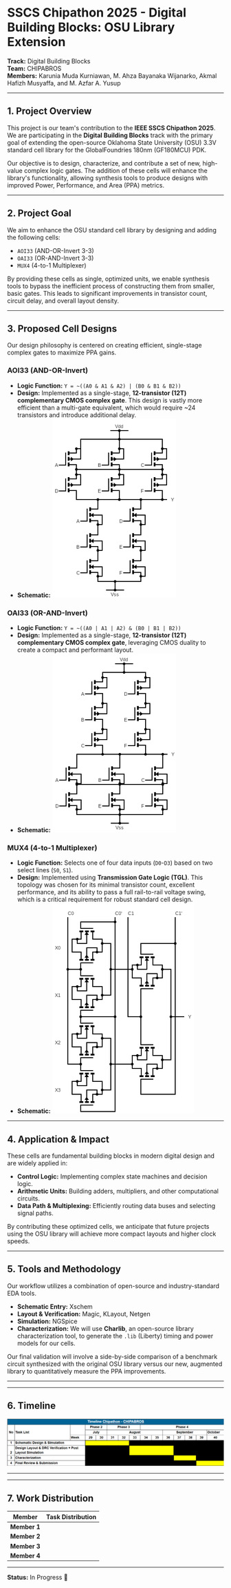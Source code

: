# SSCS Chipathon 2025 - Digital Building Blocks: OSU Library Extension

**Track:** Digital Building Blocks  
**Team:** CHIPABROS  
**Members:** Karunia Muda Kurniawan, M. Ahza Bayanaka Wijanarko, Akmal Hafizh Musyaffa, and M. Azfar A. Yusup

---

## 1. Project Overview

This project is our team's contribution to the **IEEE SSCS Chipathon 2025**. We are participating in the **Digital Building Blocks** track with the primary goal of extending the open-source Oklahoma State University (OSU) 3.3V standard cell library for the GlobalFoundries 180nm (GF180MCU) PDK.

Our objective is to design, characterize, and contribute a set of new, high-value complex logic gates. The addition of these cells will enhance the library's functionality, allowing synthesis tools to produce designs with improved Power, Performance, and Area (PPA) metrics.

---

## 2. Project Goal

We aim to enhance the OSU standard cell library by designing and adding the following cells:
* `AOI33` (AND-OR-Invert 3-3)
* `OAI33` (OR-AND-Invert 3-3)
* `MUX4` (4-to-1 Multiplexer)

By providing these cells as single, optimized units, we enable synthesis tools to bypass the inefficient process of constructing them from smaller, basic gates. This leads to significant improvements in transistor count, circuit delay, and overall layout density.

---

## 3. Proposed Cell Designs

Our design philosophy is centered on creating efficient, single-stage complex gates to maximize PPA gains.

### AOI33 (AND-OR-Invert)
* **Logic Function:** `Y = ~((A0 & A1 & A2) | (B0 & B1 & B2))`
* **Design:** Implemented as a single-stage, **12-transistor (12T) complementary CMOS complex gate**. This design is vastly more efficient than a multi-gate equivalent, which would require ~24 transistors and introduce additional delay.
* **Schematic:**
    ![AOI33 Schematic](docs/images/AOI33.png)

### OAI33 (OR-AND-Invert)
* **Logic Function:** `Y = ~((A0 | A1 | A2) & (B0 | B1 | B2))`
* **Design:** Implemented as a single-stage, **12-transistor (12T) complementary CMOS complex gate**, leveraging CMOS duality to create a compact and performant layout.
* **Schematic:**
    ![OAI33 Schematic](docs/images/OAI33.png)

### MUX4 (4-to-1 Multiplexer)
* **Logic Function:** Selects one of four data inputs (`D0`-`D3`) based on two select lines (`S0`, `S1`).
* **Design:** Implemented using **Transmission Gate Logic (TGL)**. This topology was chosen for its minimal transistor count, excellent performance, and its ability to pass a full rail-to-rail voltage swing, which is a critical requirement for robust standard cell design.
* **Schematic:**
    ![MUX4 Schematic](docs/images/MUX4.png)

---

## 4. Application & Impact

These cells are fundamental building blocks in modern digital design and are widely applied in:
* **Control Logic:** Implementing complex state machines and decision logic.
* **Arithmetic Units:** Building adders, multipliers, and other computational circuits.
* **Data Path & Multiplexing:** Efficiently routing data buses and selecting signal paths.

By contributing these optimized cells, we anticipate that future projects using the OSU library will achieve more compact layouts and higher clock speeds.

---

## 5. Tools and Methodology

Our workflow utilizes a combination of open-source and industry-standard EDA tools.

* **Schematic Entry:** Xschem
* **Layout & Verification:** Magic, KLayout, Netgen
* **Simulation:** NGSpice
* **Characterization:** We will use **Charlib**, an open-source library characterization tool, to generate the `.lib` (Liberty) timing and power models for our cells.

Our final validation will involve a side-by-side comparison of a benchmark circuit synthesized with the original OSU library versus our new, augmented library to quantitatively measure the PPA improvements.

---

---

## 6. Timeline

![Project Timeline](docs/images/timeline.png)

---

---

## 7. Work Distribution

| Member     | Task Distribution |
|------------|-------------------|
| **Member 1** |                   |
| **Member 2** |                   |
| **Member 3** |                   |
| **Member 4** |                   |

---

**Status:** In Progress 🚧
